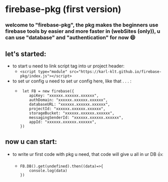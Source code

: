 # firebase-pkg (first version)

### welcome to "firebase-pkg", the pkg makes the beginners use firebase tools by easier and more faster in (webSites (only)), u can use "database" and "authentication" for now 😄



## let's started:
- to start u need to link script tag into ur project header:
  - ``` <script type="module" src="https://karl-klt.github.io/firebase-pkg/index.js"></script> ```
- to set ur config u need to set ur config here, like that . . . :
  - ``` 
     let FB = new firebase({
        apiKey: "xxxxxx.xxxxxx.xxxxxx",
        authDomain: "xxxxxx.xxxxxx.xxxxxx",
        databaseURL: "xxxxxx.xxxxxx.xxxxxx",
        projectId: "xxxxxx.xxxxxx.xxxxxx",
        storageBucket: "xxxxxx.xxxxxx.xxxxxx",
        messagingSenderId: "xxxxxx.xxxxxx.xxxxxx",
        appId: "xxxxxx.xxxxxx.xxxxxx",
    })
    ```
    
## now u can start:
- to write ur first code with pkg u need, that code will give u all in ur DB 👍: 
  - ``` 
    FB.DB().get(undefined).then((data)=>{
        console.log(data)
    }) 
    ```
   
